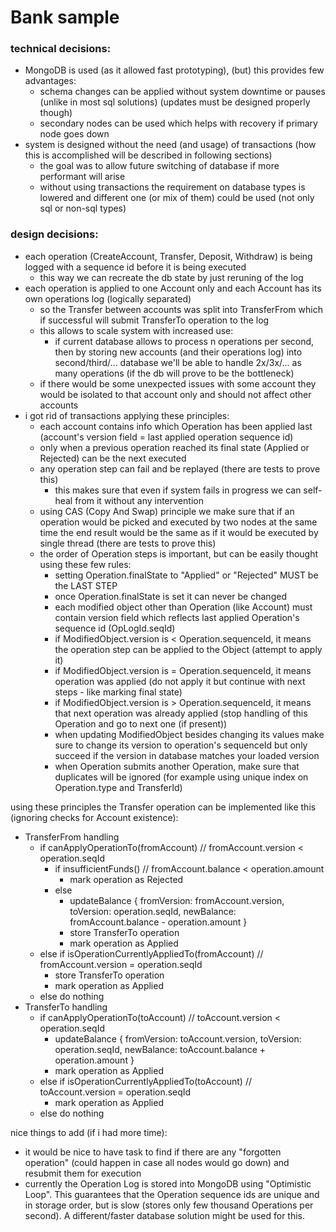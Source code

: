 # Bank sample

### technical decisions:
- MongoDB is used (as it allowed fast prototyping), (but) this provides few advantages:
  - schema changes can be applied without system downtime or pauses (unlike in most sql solutions) (updates must be designed properly though)
  - secondary nodes can be used which helps with recovery if primary node goes down
- system is designed without the need (and usage) of transactions (how this is accomplished will be described in following sections)
  - the goal was to allow future switching of database if more performant will arise
  - without using transactions the requirement on database types is lowered and different one (or mix of them) could be used (not only sql or non-sql types)

### design decisions:
- each operation (CreateAccount, Transfer, Deposit, Withdraw) is being logged with a sequence id before it is being executed
  - this way we can recreate the db state by just reruning of the log
- each operation is applied to one Account only and each Account has its own operations log (logically separated)
  - so the Transfer between accounts was split into TransferFrom which if successful will submit TransferTo operation to the log
  - this allows to scale system with increased use:
    - if current database allows to process n operations per second, then by storing new accounts (and their operations log) into second/third/... database we'll be able to handle 2x/3x/... as many operations (if the db will prove to be the bottleneck)
  - if there would be some unexpected issues with some account they would be isolated to that account only and should not affect other accounts
- i got rid of transactions applying these principles:
  - each account contains info which Operation has been applied last (account's version field = last applied operation sequence id)
  - only when a previous operation reached its final state (Applied or Rejected) can be the next executed
  - any operation step can fail and be replayed (there are tests to prove this)
    - this makes sure that even if system fails in progress we can self-heal from it without any intervention
  - using CAS (Copy And Swap) principle we make sure that if an operation would be picked and executed by two nodes at the same time the end result would be the same as if it would be executed by single thread (there are tests to prove this)
  - the order of Operation steps is important, but can be easily thought using these few rules:
    - setting Operation.finalState to "Applied" or "Rejected" MUST be the LAST STEP
    - once Operation.finalState is set it can never be changed
    - each modified object other than Operation (like Account) must contain version field which reflects last applied Operation's sequence id (OpLogId.seqId) 
    - if ModifiedObject.version is < Operation.sequenceId, it means the operation step can be applied to the Object (attempt to apply it)
    - if ModifiedObject.version is = Operation.sequenceId, it means operation was applied (do not apply it but continue with next steps - like marking final state)
    - if ModifiedObject.version is > Operation.sequenceId, it means that next operation was already applied (stop handling of this Operation and go to next one (if present))
    - when updating ModifiedObject besides changing its values make sure to change its version to operation's sequenceId but only succeed if the version in database matches your loaded version
    - when Operation submits another Operation, make sure that duplicates will be ignored (for example using unique index on Operation.type and TransferId)

using these principles the Transfer operation can be implemented like this (ignoring checks for Account existence):
- TransferFrom handling
  - if canApplyOperationTo(fromAccount) // fromAccount.version < operation.seqId
    - if insufficientFunds() // fromAccount.balance < operation.amount
      - mark operation as Rejected
    - else
      - updateBalance { fromVersion: fromAccount.version, toVersion: operation.seqId, newBalance: fromAccount.balance - operation.amount }
      - store TransferTo operation
      - mark operation as Applied
  - else if isOperationCurrentlyAppliedTo(fromAccount) // fromAccount.version = operation.seqId
    - store TransferTo operation
    - mark operation as Applied
  - else do nothing
- TransferTo handling
  - if canApplyOperationTo(toAccount) // toAccount.version < operation.seqId
    - updateBalance { fromVersion: toAccount.version, toVersion: operation.seqId, newBalance: toAccount.balance + operation.amount }
    - mark operation as Applied
  - else if isOperationCurrentlyAppliedTo(toAccount) // toAccount.version = operation.seqId
    - mark operation as Applied
  - else do nothing


nice things to add (if i had more time):
- it would be nice to have task to find if there are any "forgotten operation" (could happen in case all nodes would go down) and resubmit them for execution
- currently the Operation Log is stored into MongoDB using "Optimistic Loop". This guarantees that the Operation sequence ids are unique and in storage order, but is slow (stores only few thousand Operations per second). A different/faster database solution might be used for this. 